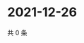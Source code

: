 # 2021-12-26

共 0 条

<!-- BEGIN WEIBO -->
<!-- 最后更新时间 Sun Dec 26 2021 05:10:16 GMT+0800 (China Standard Time) -->

<!-- END WEIBO -->
